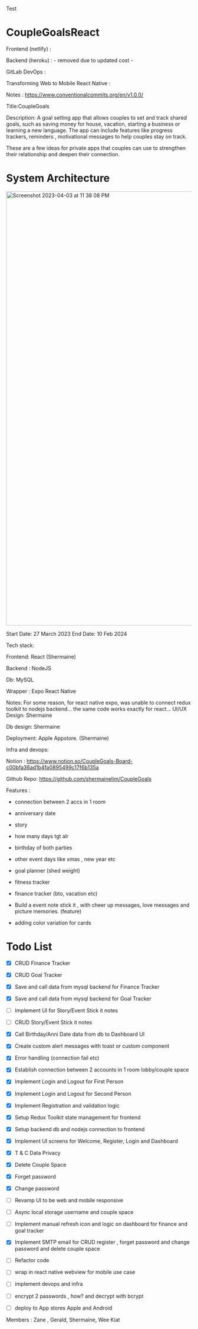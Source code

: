 Test

# CoupleGoalsReact

Frontend (netlify) : 

Backend (heroku) : - removed due to updated cost - 

GitLab DevOps : 

Transforming Web to Mobile React Native : 

Notes : https://www.conventionalcommits.org/en/v1.0.0/

Title:CoupleGoals

Description: A goal setting app that allows couples to set and track shared goals, such as saving money for house, vacation, starting a business or learning a new language. The app can include features like progress trackers, reminders , motivational messages to help couples stay on track.

These are a few ideas for private apps that couples can use to strengthen their relationship and deepen their connection.

# System Architecture

<img width="1173" alt="Screenshot 2023-04-03 at 11 38 08 PM" src="https://user-images.githubusercontent.com/65886071/229558890-84dee9a7-407e-4d7c-bbe4-ccc7ce945261.png">



Start Date: 27 March 2023 End Date: 10 Feb 2024

Tech stack:

Frontend: React (Shermaine)

Backend : NodeJS

Db: MySQL

Wrapper : Expo React Native

Notes: For some reason, for react native expo, was unable to connect redux toolkit to nodejs backend... the same code works exactly for react...
UI/UX Design: Shermaine

Db design: Shermaine

Deployment: Apple Appstore. (Shermaine)

Infra and devops:

Notion : https://www.notion.so/CoupleGoals-Board-c00bfa36ad1b4fa0895499c17f6b135a

Github Repo: https://github.com/shermainelim/CoupleGoals

Features :

- connection between 2 accs in 1 room
- anniversary date
- story
- how many days tgt alr
- birthday of both parties
- other event days like xmas , new year etc
- goal planner (shed weight)
- fitness tracker
- finance tracker (bto, vacation etc)

- Build a event note stick it , with cheer up messages, love messages and picture memories. (feature)
- adding color variation for cards


# Todo List
- [x] CRUD Finance Tracker
- [x] CRUD Goal Tracker 
- [x] Save and call data from mysql backend for Finance Tracker
- [x] Save and call data from mysql backend for Goal Tracker
- [ ] Implement UI for Story/Event Stick it notes
- [ ] CRUD Story/Event Stick it notes
- [x] Call Birthday/Anni Date data from db to Dashboard UI
- [x] Create custom alert messages with toast or custom component
- [x] Error handling (connection fail etc)

- [x] Establish connection between 2 accounts in 1 room lobby/couple space
- [x] Implement Login and Logout for First Person
- [x] Implement Login and Logout for Second Person
- [x] Implement Registration and validation logic
- [x] Setup Redux Toolkit state management for frontend
- [x] Setup backend db and nodejs connection to frontend
- [x] Implement UI screens for Welcome, Register, Login and Dashboard    
- [x] T & C Data Privacy
- [x] Delete Couple Space
- [x] Forget password
- [x] Change password
- [ ] Revamp UI to be web and mobile responsive
- [ ] Async local storage username and couple space
- [ ] Implement manual refresh icon and logic on dashboard for finance and goal tracker
- [x] Implement SMTP email for CRUD register , forget password and change password and delete couple space
- [ ] Refactor code
- [ ] wrap in react native webview for mobile use case
- [ ] implement devops and infra
- [ ] encrypt 2 passwords , how? and decrypt with bcrypt
- [ ] deploy to App stores Apple and Android


Members : Zane , Gerald, Shermaine, Wee Kiat

